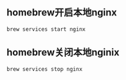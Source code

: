 ## homebrew开启本地nginx

```shell
brew services start nginx
```

## homebrew关闭本地nginix

```shell
brew services stop nginx
```
